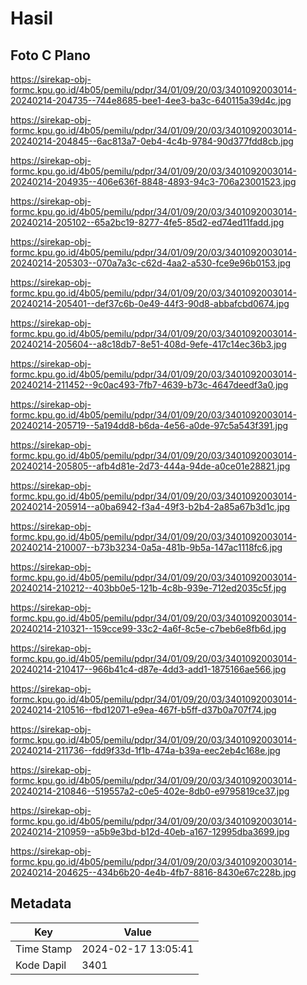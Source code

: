 # Hasil

## Foto C Plano

https://sirekap-obj-formc.kpu.go.id/4b05/pemilu/pdpr/34/01/09/20/03/3401092003014-20240214-204735--744e8685-bee1-4ee3-ba3c-640115a39d4c.jpg

https://sirekap-obj-formc.kpu.go.id/4b05/pemilu/pdpr/34/01/09/20/03/3401092003014-20240214-204845--6ac813a7-0eb4-4c4b-9784-90d377fdd8cb.jpg

https://sirekap-obj-formc.kpu.go.id/4b05/pemilu/pdpr/34/01/09/20/03/3401092003014-20240214-204935--406e636f-8848-4893-94c3-706a23001523.jpg

https://sirekap-obj-formc.kpu.go.id/4b05/pemilu/pdpr/34/01/09/20/03/3401092003014-20240214-205102--65a2bc19-8277-4fe5-85d2-ed74ed11fadd.jpg

https://sirekap-obj-formc.kpu.go.id/4b05/pemilu/pdpr/34/01/09/20/03/3401092003014-20240214-205303--070a7a3c-c62d-4aa2-a530-fce9e96b0153.jpg

https://sirekap-obj-formc.kpu.go.id/4b05/pemilu/pdpr/34/01/09/20/03/3401092003014-20240214-205401--def37c6b-0e49-44f3-90d8-abbafcbd0674.jpg

https://sirekap-obj-formc.kpu.go.id/4b05/pemilu/pdpr/34/01/09/20/03/3401092003014-20240214-205604--a8c18db7-8e51-408d-9efe-417c14ec36b3.jpg

https://sirekap-obj-formc.kpu.go.id/4b05/pemilu/pdpr/34/01/09/20/03/3401092003014-20240214-211452--9c0ac493-7fb7-4639-b73c-4647deedf3a0.jpg

https://sirekap-obj-formc.kpu.go.id/4b05/pemilu/pdpr/34/01/09/20/03/3401092003014-20240214-205719--5a194dd8-b6da-4e56-a0de-97c5a543f391.jpg

https://sirekap-obj-formc.kpu.go.id/4b05/pemilu/pdpr/34/01/09/20/03/3401092003014-20240214-205805--afb4d81e-2d73-444a-94de-a0ce01e28821.jpg

https://sirekap-obj-formc.kpu.go.id/4b05/pemilu/pdpr/34/01/09/20/03/3401092003014-20240214-205914--a0ba6942-f3a4-49f3-b2b4-2a85a67b3d1c.jpg

https://sirekap-obj-formc.kpu.go.id/4b05/pemilu/pdpr/34/01/09/20/03/3401092003014-20240214-210007--b73b3234-0a5a-481b-9b5a-147ac1118fc6.jpg

https://sirekap-obj-formc.kpu.go.id/4b05/pemilu/pdpr/34/01/09/20/03/3401092003014-20240214-210212--403bb0e5-121b-4c8b-939e-712ed2035c5f.jpg

https://sirekap-obj-formc.kpu.go.id/4b05/pemilu/pdpr/34/01/09/20/03/3401092003014-20240214-210321--159cce99-33c2-4a6f-8c5e-c7beb6e8fb6d.jpg

https://sirekap-obj-formc.kpu.go.id/4b05/pemilu/pdpr/34/01/09/20/03/3401092003014-20240214-210417--966b41c4-d87e-4dd3-add1-1875166ae566.jpg

https://sirekap-obj-formc.kpu.go.id/4b05/pemilu/pdpr/34/01/09/20/03/3401092003014-20240214-210516--fbd12071-e9ea-467f-b5ff-d37b0a707f74.jpg

https://sirekap-obj-formc.kpu.go.id/4b05/pemilu/pdpr/34/01/09/20/03/3401092003014-20240214-211736--fdd9f33d-1f1b-474a-b39a-eec2eb4c168e.jpg

https://sirekap-obj-formc.kpu.go.id/4b05/pemilu/pdpr/34/01/09/20/03/3401092003014-20240214-210846--519557a2-c0e5-402e-8db0-e9795819ce37.jpg

https://sirekap-obj-formc.kpu.go.id/4b05/pemilu/pdpr/34/01/09/20/03/3401092003014-20240214-210959--a5b9e3bd-b12d-40eb-a167-12995dba3699.jpg

https://sirekap-obj-formc.kpu.go.id/4b05/pemilu/pdpr/34/01/09/20/03/3401092003014-20240214-204625--434b6b20-4e4b-4fb7-8816-8430e67c228b.jpg


## Metadata

| Key        | Value               |
| ---------- | ------------------- |
| Time Stamp | 2024-02-17 13:05:41 |
| Kode Dapil | 3401                |



